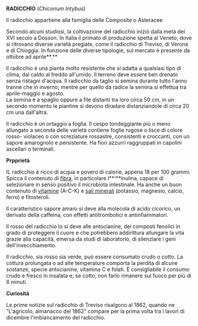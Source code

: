 **RADICCHIO** (*Chicorium Intybus*)

Il radicchio appartiene alla famiglia delle Composite o
Asteracee

Secondo alcuni studiosi, la coltivazione del radicchio iniziò dalla metà
del XVI secolo a Dosson. In Italia il primato di produzione spetta
al Veneto, dove si ritrovano diverse varietà pregiate, come
il radicchio di Treviso, di Verona e di
Chioggia. In funzione delle diverse tipologie, sul mercato è
presente da ottobre ad aprile**.**

Il radicchio è una pianta molto resistente che si adatta a qualsiasi
tipo di clima, dal caldo al freddo all'umido. Il terreno deve
essere ben drenato senza ristagni d'acqua. Il radicchio da taglio si
semina durante tutto l'anno tranne che in inverno; mentre per quello da
radice la semina si effettua tra aprile-maggio e agosto.\
La semina è a spaglio oppure a file distanti tra loro circa 50 cm, in un
secondo momento le piantine si devono diradare distanziandole di circa
20 cm una dall'altra.

Il radicchio è un ortaggio a foglia. Il cespo tondeggiante più o meno
allungato a seconda delle varietà contiene foglie rugose o lisce di
colore rosso- violaceo o con screziature rossastre, consistenti e
croccanti, con un sapore amarognolo e persistente. Ha fiori azzurri
raggruppati in capolini ascellari o terminali.

**Prpprietà**

IL radicchio è ricco di acqua e povero di calorie, appena 18 per 100
grammi. Spicca il contenuto di
[fibra](https://smartfood.ieo.it/nutrizione-e-salute/nutrienti/fibra-alimentare/),
in particolare l**'**inulina, capace di selezionare in senso positivo il
microbiota intestinale. Ha anche un buon contenuto di
[vitamine](https://smartfood.ieo.it/nutrizione-e-salute/nutrienti/vitamine/)
(A-C-K) e [sali
minerali](https://smartfood.ieo.it/nutrizione-e-salute/nutrienti/minerali/)
(potassio, magnesio, calcio, ferro) e fitosteroli.

Il caratteristico sapore amaro si deve alla molecola di acido cicorico,
un derivato della caffeina, con effetti antitrombotici e
antinfiammatori.

Il rosso del radicchio lo si deve alle antocianine, dei composti
fenolici in grado di proteggere il cuore e che potrebbero addirittura
allungare la vita grazie alla capacità, emersa da studi di laboratorio,
di silenziare i geni dell'invecchiamento.

Il radicchio, sia rosso sia verde, può essere consumato crudo o
cotto. La cottura prolungata o ad alte temperature comporta la
perdita di alcune sostanze, specie antocianine, vitamina C e folati. È
consigliabile il consumo crudo e fresco in insalata e, se cotto, non
farlo rimanere sul fuoco per più di 8 minuti.

**Curiosità**

Le prime notizie sul radicchio di Treviso risalgono al 1862, quando ne
"L'agricolo, almanacco del 1862" compare per la prima volta tra i lavori
di dicembre l'imbiancamento del radicchio.
